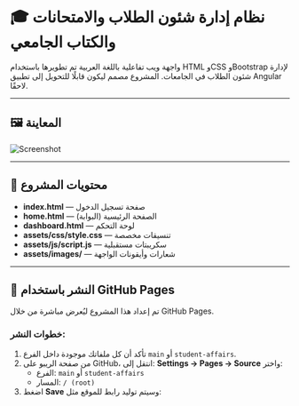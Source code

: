 # 🎓 نظام إدارة شئون الطلاب والامتحانات والكتاب الجامعي

واجهة ويب تفاعلية باللغة العربية تم تطويرها باستخدام HTML وCSS وBootstrap لإدارة شئون الطلاب في الجامعات. المشروع مصمم ليكون قابلًا للتحويل إلى تطبيق Angular لاحقًا.

---

## 🖼️ المعاينة

![Screenshot](assets/images/screenshot.png) <!-- استبدل بـ رابط صورة إن وُجد -->

---

## 📁 محتويات المشروع

- **index.html** — صفحة تسجيل الدخول
- **home.html** — الصفحة الرئيسية (البوابة)
- **dashboard.html** — لوحة التحكم
- **assets/css/style.css** — تنسيقات مخصصة
- **assets/js/script.js** — سكريبتات مستقبلية
- **assets/images/** — شعارات وأيقونات الواجهة

---

## 🚀 النشر باستخدام GitHub Pages

تم إعداد هذا المشروع ليُعرض مباشرة من خلال GitHub Pages.

### خطوات النشر:
1. تأكد أن كل ملفاتك موجودة داخل الفرع `main` أو `student-affairs`.
2. من صفحة الريبو على GitHub، انتقل إلى:
   **Settings → Pages → Source** واختر:
   - الفرع: `main` أو `student-affairs`
   - المسار: `/ (root)`
3. اضغط **Save** وسيتم توليد رابط للموقع مثل:
